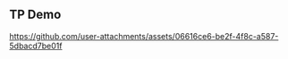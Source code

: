TP Demo
--------------

https://github.com/user-attachments/assets/06616ce6-be2f-4f8c-a587-5dbacd7be01f

